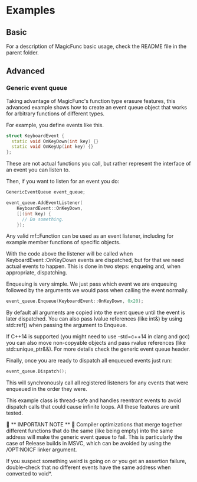 # Examples
## Basic
For a description of MagicFunc basic usage, check the README file in the parent folder.

## Advanced
### Generic event queue
Taking advantage of MagicFunc's function type erasure features, this advanced example shows how to create an event queue object that works for arbitrary functions of different types.

For example, you define events like this.
```c++
struct KeyboardEvent {
  static void OnKeyDown(int key) {}
  static void OnKeyUp(int key) {}
};
```
These are not actual functions you call, but rather represent the interface of an event you can listen to.

Then, if you want to listen for an event you do:
```c++
GenericEventQueue event_queue;

event_queue.AddEventListener(
    KeyboardEvent::OnKeyDown,
    [](int key) {
      // Do something.
    });
```

Any valid mf::Function can be used as an event listener, including for example member functions of specific objects.

With the code above the listener will be called when KeyboardEvent::OnKeyDown events are dispatched, but for that we need actual events to happen. This is done in two steps: enqueing and, when appropriate, dispatching.

Enqueuing is very simple. We just pass which event we are enqueuing followed by the arguments we would pass when calling the event normally.
```c++
event_queue.Enqueue(KeyboardEvent::OnKeyDown, 0x20);
```

By default all arguments are copied into the event queue until the event is later dispatched. You can also pass lvalue references (like int&) by using std::ref() when passing the argument to Enqueue.

If C++14 is supported (you might need to use -std=c++14 in clang and gcc) you can also move non-copyable objects and pass rvalue references (like std::unique_ptr<T>&&). For more details check the generic event queue header.

Finally, once you are ready to dispatch all enqueued events just run:
```c++
event_queue.Dispatch();
```

This will synchronously call all registered listeners for any events that were enqueued in the order they were.

This example class is thread-safe and handles reentrant events to avoid dispatch calls that could cause infinite loops. All these features are unit tested.

&#x1F534; ** IMPORTANT NOTE ** &#x1F534;
Compiler optimizations that merge together different functions that do the same (like being empty) into the same address will make the generic event queue to fail. This is particularly the case of Release builds in MSVC, which can be avoided by using the /OPT:NOICF linker argument.

If you suspect something weird is going on or you get an assertion failure, double-check that no different events have the same address when converted to void\*.
